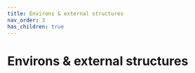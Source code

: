 ```yaml
---
title: Environs & external structures
nav_order: 3
has_children: true
---
```


# Environs & external structures

